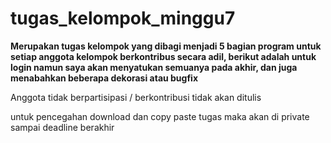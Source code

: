# tugas_kelompok_minggu7

**Merupakan tugas kelompok yang dibagi menjadi 5 bagian program untuk setiap anggota kelompok berkontribus secara adil, berikut adalah untuk login namun saya akan menyatukan semuanya pada akhir, dan juga menabahkan beberapa dekorasi atau bugfix**

Anggota tidak berpartisipasi / berkontribusi tidak akan ditulis

untuk pencegahan download dan copy paste tugas maka akan di private sampai deadline berakhir
